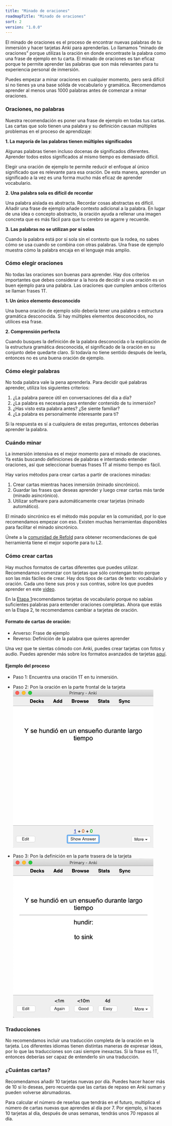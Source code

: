 ```yaml
---
title: "Minado de oraciones"
roadmapTitle: "Minado de oraciones"
sort: 2
version: "1.0.0"
---
```


El minado de oraciones es el proceso de encontrar nuevas palabras de tu inmersión y hacer tarjetas Anki para aprenderlas. Lo llamamos "minado de oraciones" porque utilizas la oración en donde encontraste la palabra como una frase de ejemplo en tu carta. El minado de oraciones es tan eficaz porque te permite aprender las palabras que son más relevantes para tu experiencia personal de inmersión.

Puedes empezar a minar oraciones en cualquier momento, pero será difícil si no tienes ya una base sólida de vocabulario y gramática. Recomendamos aprender al menos unas 1000 palabras antes de comenzar a minar oraciones.

### Oraciones, no palabras
Nuestra recomendación es poner una frase de ejemplo en todas tus cartas. Las cartas que solo tienen una palabra y su definición causan múltiples problemas en el proceso de aprendizaje:

**1. La mayoría de las palabras tienen múltiples significados**

Algunas palabras tienen incluso docenas de significados diferentes. Aprender todos estos significados al mismo tiempo es demasiado difícil.

Elegir una oración de ejemplo te permite reducir el enfoque al único significado que es relevante para esa oración. De esta manera, aprender un significado a la vez es una forma mucho más eficaz de aprender vocabulario.

**2. Una palabra sola es difícil de recordar**

Una palabra aislada es abstracta. Recordar cosas abstractas es difícil. Añadir una frase de ejemplo añade contexto adicional a la palabra. En lugar de una idea o concepto abstracto, la oración ayuda a rellenar una imagen concreta que es más fácil para que tu cerebro se agarre y recuerde.

**3. Las palabras no se utilizan por sí solas**

Cuando la palabra está por sí sola sin el contexto que la rodea, no sabes cómo se usa cuando se combina con otras palabras. Una frase de ejemplo muestra cómo la palabra encaja en el lenguaje más amplio.

### Cómo elegir oraciones
No todas las oraciones son buenas para aprender. Hay dos criterios importantes que debes considerar a la hora de decidir si una oración es un buen ejemplo para una palabra. Las oraciones que cumplen ambos criterios se llaman frases 1T.

**1. Un único elemento desconocido**

Una buena oración de ejemplo sólo debería tener una palabra o estructura gramática desconocida. Si hay múltiples elementos desconocidos, no utilices esa frase.

**2. Comprensión perfecta**

Cuando busques la definición de la palabra desconocida o la explicación de la estructura gramática desconocida, el significado de la oración en su conjunto debe quedarte claro. Si todavía no tiene sentido después de leerla, entonces no es una buena oración de ejemplo.


### Cómo elegir palabras
No toda palabra vale la pena aprenderla. Para decidir qué palabras aprender, utiliza los siguientes criterios:

1. ¿La palabra parece útil en conversaciones del día a día?
1. ¿La palabra es necesaria para entender contenido de tu inmersión?
1. ¿Has visto esta palabra antes? ¿Se siente familiar?
1. ¿La palabra es personalmente interesante para ti?

Si la respuesta es sí a cualquiera de estas preguntas, entonces deberías aprender la palabra.

### Cuándo minar
La inmersión intensiva es el mejor momento para el minado de oraciones. Ya estás buscando definiciones de palabras e intentando entender oraciones, así que seleccionar buenas frases 1T al mismo tiempo es fácil.

Hay varios métodos para crear cartas a partir de oraciones minadas:
1. Crear cartas mientras haces inmersión (minado sincrónico).
1. Guardar las frases que deseas aprender y luego crear cartas más tarde (minado asincrónico).
1. Utilizar software para automáticamente crear tarjetas (minado automático).

El minado sincrónico es el método más popular en la comunidad, por lo que recomendamos empezar con eso. Existen muchas herramientas disponibles para facilitar el minado sincrónico.

Únete a la [comunidad de Refold][join-link] para obtener recomendaciones de qué herramienta tiene el mejor soporte para tu L2.

### Cómo crear cartas
Hay muchos formatos de cartas diferentes que puedes utilizar. Recomendamos comenzar con tarjetas que sólo contengan texto porque son las más fáciles de crear. Hay dos tipos de cartas de texto: vocabulario y oración. Cada uno tiene sus pros y sus contras, sobre los que puedes aprender en este [video][vocab-vs-sentence-video].

En la [Etapa 1][vocabulary-cards]recomendamos tarjetas de vocabulario porque no sabías suficientes palabras para entender oraciones completas. Ahora que estás en la Etapa 2, te recomendamos cambiar a tarjetas de oración.

#### Formato de cartas de oración:
* Anverso: Frase de ejemplo
* Reverso: Definición de la palabra que quieres aprender

Una vez que te sientas cómodo con Anki, puedes crear tarjetas con fotos y audio. Puedes aprender más sobre los formatos avanzados de tarjetas [aquí][advanced-mining].

#### Ejemplo del proceso

* Paso 1: Encuentra una oración 1T en tu inmersión.
* Paso 2: Pon la oración en la parte frontal de la tarjeta ![](images/sentence-card-front.png)

* Paso 3: Pon la definición en la parte trasera de la tarjeta ![](images/sentence-card-back.png)

### Traducciones
No recomendamos incluir una traducción completa de la oración en la tarjeta. Los diferentes idiomas tienen distintas maneras de expresar ideas, por lo que las traducciones son casi siempre inexactas. Si la frase es 1T, entonces deberías ser capaz de entenderlo sin una traducción.

### ¿Cuántas cartas?
Recomendamos añadir 10 tarjetas nuevas por día. Puedes hacer hacer más de 10 si lo deseas, pero recuerda que las cartas de repaso en Anki suman y pueden volverse abrumadoras.

Para calcular el número de reseñas que tendrás en el futuro, multiplica el número de cartas nuevas que aprendes al día por 7. Por ejemplo, si haces 10 tarjetas al día, después de unas semanas, tendrás unos 70 repasos al día.


[join-link]: /join
[vocab-vs-sentence-video]: https://www.youtube.com/watch?v=GLfmKWhLhjk
[advanced-mining]: /roadmap/stage-2/b/advanced-sentence-mining
[vocabulary-cards]: /simplified/stage-1/a/vocabulary#Creating-Your-Own-Deck

